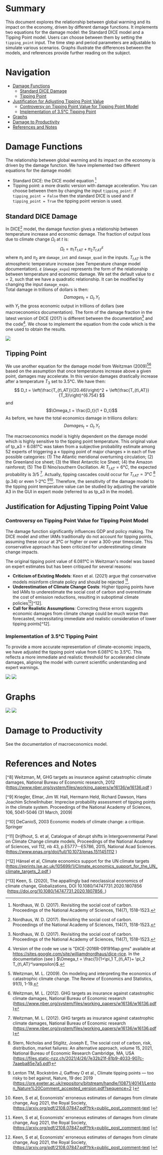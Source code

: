 # Summary

This document explores the relationship between global warming and its impact on the economy, driven by different damage functions. It implements two equations for the damage model: the Standard DICE model and a Tipping Point model. Users can choose between them by setting the `tipping_point` input. The time step and period parameters are adjustable to simulate various scenarios. Graphs illustrate the differences between the models, and references provide further reading on the subject.

# Navigation
- [Damage Functions](#damage-functions)
  - [Standard DICE Damage](#standard-dice-damage)
  - [Tipping Point](#tipping-point)
- [Justification for Adjusting Tipping Point Value](#justification-for-adjusting-tipping-point-value)
  - [Controversy on Tipping Point Value for Tipping Point Model](#controversy-on-tipping-point-value-for-tipping-point-model)
  - [Implementation of 3.5°C Tipping Point](#implementation-of-35c-tipping-point)
- [Graphs](#graphs)
- [Damage to Productivity](#damage-to-productivity)
- [References and Notes](#references-and-notes)

# Damage Functions

The relationship between global warming and its impact on the economy is driven by the damage function. We have implemented two different equations for the damage model: 
* Standard DICE: the DICE model equation [^1] 
* Tipping point: a more drastic version with damage acceleration. 
You can choose between them by changing the input `tipping_point`: if `tipping_point = False` then the standard DICE is used and if `tipping_point = True` the tipping point version is used. 

## Standard DICE Damage
In DICE[^1] model, the damage function gives a relationship between temperature increase and economic damage. The fraction of output loss due to climate change $\Omega_t$ at $t$ is: 
$$\Omega_t = \pi_1 T_{t\,AT}+ \pi_2 T_{t\,AT}^\varepsilon$$ 
where $\pi_1$ and  $\pi_2$ are `damage_int` and `damage_quad` in the inputs. $T_{t\,AT}$ is the atmospheric temperature increase (see Temperature change model documentation). $\varepsilon$ (`damage_expo`) represents the form of the relationship between temperature and economic damage. We set the default value to $\varepsilon = 2$, such that we have a quadratic relationship. It can be modified by changing the input `damage_expo`.   
Total damage in trillions of dollars is then: 
$$Damages_t = \Omega _t. Y_t$$
with $Y_t$ the gross economic output in trillions of dollars (see macroeconomics documentation). 
The form of the damage fraction in the latest version of DICE (2017) is different between the documentation[^1] and the code[^3]. We chose to implement the equation from the code which is the one used to obtain the results. 

![](dice_damage_model.png)

## Tipping Point
We use another equation for the damage model from Weitzman (2009)[^2][^4] based on the assumption that once temperatures increase above a given point, damages may accelerate. In this version damages drastically increase after a temperature $T_3$ set to 3.5°C. We have then:
$$ D_t = \left(\frac{T_{t\,AT}}{20.46}\right)^2 + \left(\frac{T_{t\,AT}}{T_3}\right)^{6.754} $$
and
$$\Omega_t = \frac{D_t}{1 + D_t}$$
As before, we have the total economics damage in trillions dollars:  
$$Damages_t = \Omega _t. Y_t$$

The macroeconomics model is highly dependent on the damage model which is highly sensitive to the 
tipping point temperature. This original value of tp_a3 = 6.081°C was taken from a subjective probability 
estimate among 52 experts of triggering a « tipping point of major changes » in each of five possible 
categories: (1) The Atlantic meridional overturning circulation; (2) the Greenland ice sheet; 
(3) the West Antarctic Ice Sheet; (4) the Amazon rainforest; (5) The El Nino/southern Oscillation. 
At $T_{t\,AT}=6°C$, the expected probability is 3/5 [^4]. 
Actually, tipping cascades could occur for $T_{t\,AT}=3°C$  [^5] (p.34) or even 1-2°C [^6][^7].
Therefore, the sensitivity of the damage model to the tipping point temperature value can be studied 
by adjusting the variable A3 in the GUI in expert mode (referred to as tp_a3 in the model).

## Justification for Adjusting Tipping Point Value

### Controversy on Tipping Point Value for Tipping Point Model
The damage function significantly influences GDP and policy making. The DICE model and other IAMs traditionally do not account for tipping points, assuming these occur at 3°C or higher or over a 300-year timescale. This conservative approach has been criticized for underestimating climate change impacts.

The original tipping point value of 6.081°C in Weitzman's model was based on expert estimates but has been critiqued for several reasons:

- **Criticism of Existing Models**: Keen et al. (2021) argue that conservative models misinform climate policy and should be rejected [^7].
- **Underestimation of Climate Change Costs**: Higher tipping points have led IAMs to underestimate the social cost of carbon and overestimate the cost of emission reductions, resulting in suboptimal climate policies[^7][^12].
- **Call for Realistic Assumptions**: Correcting these errors suggests economic damages from climate change could be much worse than forecasted, necessitating immediate and realistic consideration of lower tipping points[^12].

### Implementation of 3.5°C Tipping Point

To provide a more accurate representation of climate-economic impacts, we have adjusted the tipping point value from 6.081°C to 3.5°C. This reflects a more immediate and realistic threshold for accelerated climate damages, aligning the model with current scientific understanding and expert warnings.

![](tipping_point_damage_model35.png)
![](tipping_point_damage_model6081.png)

# Graphs

![](tipping_point_damage_model.png)
![](dice_damage_model.png)

# Damage to Productivity 
See the documentation of macroeconomics model. 

# References and Notes 
[^1]: Nordhaus, W. D. (2017). Revisiting the social cost of carbon. Proceedings of the National Academy of Sciences, 114(7), 1518-1523.

[^2]: Weitzman, M. L. (2009). On modeling and interpreting the economics of catastrophic climate change. The Review of Economics and Statistics, 91(1), 1-19.

[^3]: Version of the code we use is "DICE-2016R-091916ap.gms" available at https://sites.google.com/site/williamdnordhaus/dice-rice. In the documentation (see [^1] ) $\Omega_t = \frac{1}{1+\pi_1 T_{t\,AT}+ \pi_2 T_{t\,AT}^\varepsilon}$.

[^4]: Weitzman, M. L. (2012). GHG targets as insurance against catastrophic climate damages, National Bureau of Economic research (https://www.nber.org/system/files/working_papers/w16136/w16136.pdf )

[^5]: Stern, Nicholas and Stiglitz, Joseph E, The social cost of carbon, risk, distribution, market failures: An alternative approach, volume 15, 2021, National Bureau of Economic Research Cambridge, MA, USA (https://files.static-nzz.ch/2021/4/26/7e32b21f-81b9-4033-907c-7aaeba85e7a5.pdf)

[^6]: Lenton TM, Rockström J, Gaffney O et al., Climate tipping points — too risky to bet against, Nature, 19 dec 2019 (https://ore.exeter.ac.uk/repository/bitstream/handle/10871/40141/Lenton_Nature%20Comment_accepted_version.pdf?sequence=2 )

[^7]: Keen, S et al, Economists' erroneous estimates of damages from climate change, Aug 2021, the Royal Society, (https://arxiv.org/pdf/2108.07847.pdf?trk=public_post_comment-text )

[^8] Weitzman, M, GHG targets as insurance against catastrophic climate damages, National Bureau of Economic research, 2012 (https://www.nber.org/system/files/working_papers/w16136/w16136.pdf )

[^9] Kriegler, Elmar, Jim W. Hall, Hermann Held, Richard Dawson, Hans Joachim Schnellnhuber. Imprecise probability assessment of tipping points in the climate system. Proceedings of the National Academy of Sciences, 106, 5041-5046 (31 March, 2009) 

[^10] DeCanioS, 2003 Economic models of climate change: a critique. Springer

[^11] Drijfhout, S.  et al, Catalogue of abrupt shifts in Intergovernmental Panel on Climate Change climate models, Proceedings of the National Academy of Sciences, vol 112, nb 43, p.E5777--E5786, 2015, National Acad Sciences. (https://www.pnas.org/doi/full/10.1073/pnas.1511451112 )

[^12] Hänsel et al, Climate economics support for the UN climate targets (https://eprints.lse.ac.uk/105699/1/Climate_economics_support_for_the_UN_climate_targets_2.pdf )

[^13] Keen, S. (2020), The appallingly bad neoclassical economics of climate change, Globalizations, DOI 10.1080/14747731.2020.1807856   (https://doi.org/10.1080/14747731.2020.1807856  )
